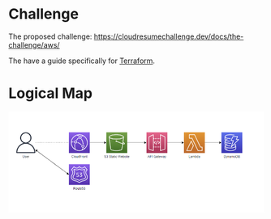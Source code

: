 # Challenge

The proposed challenge:
https://cloudresumechallenge.dev/docs/the-challenge/aws/

The have a guide specifically for [Terraform](https://cloudresumechallenge.dev/docs/extensions/terraform-getting-started/).


# Logical Map
![](logical_map.png)
